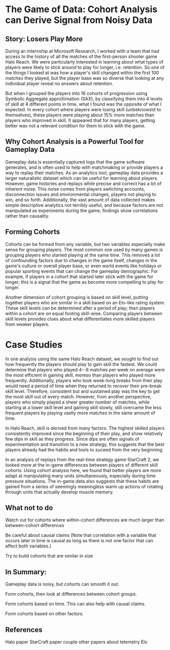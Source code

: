 # The Game of Data: Cohort Analysis can Derive Signal from Noisy Data

## Story: Losers Play More

During an internship at Microsoft Research, I worked with a team that had access to the history of all the matches of the first-person shooter game Halo Reach. We were particularly interested in learning about what types of players were likely to stick around to play for longer, i.e. retention. So one of the things I looked at was how a player's skill changed within the first 100 matches they played, but the player base was so diverse that looking at any individual player reveal no answers about retention.

But when I grouped the players into 16 cohorts of progression using Symbolic Aggregate approXimation (SAX), by classifying them into 4 levels of skill at 4 different points in time, what I found was the opposite of what I expected. In every cohort where players were losing skill (unbeknowstd to themselves), these players were playing about 15% more matches than players who improved in skill. It appeared that for many players, getting better was not a relevant condition for them to stick with the game.

## Why Cohort Analysis is a Powerful Tool for Gameplay Data

Gameplay data is essentially captured logs that the game software generates, and is often used to help with matchmaking or provide players a way to replay their matches. As an analytics tool, gameplay data provides a larger naturalistic dataset which can be useful for learning about players. However, game histories and replays while precise and correct has a lot of inherent noise. This noise comes from players swtiching accounts, disconnection issues and environmental changes, players not playing to win, and so forth. Additionally, the vast amount of data collected makes simple descriptive analytics not terribly useful, and because factors are not manipulated as experiments during the game, findings show correlations rather than causality.

## Forming Cohorts

Cohorts can be formed from any variable, but two variables especially make sense for grouping players. The most common one used by many games is grouping players who started playing at the same time. This removes a lot of confounding factors due to changes in the game itself, changes in the game's culture or overall player base, or even world events like holidays or popular sporting events that can change the gameplay demographic. For example, if players in a cohort that started later stick with the game for longer, this is a signal that the game as become more compelling to play for longer.

Another dimension of cohort grouping is based on skill level, putting together players who are similar in a skill based on an Elo-like rating system. These skill levels can be determined after a period of play; then players within a cohort are on equal footing skill-wise. Comparing players between skill levels provides clues about what differentiates more skilled players from weaker players.

# Case Studies 
In one analysis using the same Halo Reach dataset, we sought to find out how frequently the players should play to gain skill the fastest. We could determine that players who played 4--8 matches per week on average were the most efficient in gaining skill, moreso than players who played more frequently. Additionally, players who took week-long breaks from their play would need a period of time when they returned to recover their pre-break skill level. Therefore, consistent but and sustained play was the key to get the most skill out of every match. However, from another perspective, players who simply played a sheer greater number of matches, while starting at a lower skill level and gaining skill slowly, still overcame the less frequent players by playing vastly more matches in the same amount of time.

In Halo Reach, skill is derived from many factors. The highest skilled players consistently improved since the beginning of their play, and show relatively few dips in skill as they progress. Since dips are often signals of experimentation and transition to a new strategy, this suggests that the best players already had the habits and tools to suceed from the very beginning.

In an analysis of replays from the real-time strategy game StarCraft 2, we looked more at the in-game differences between players of different skill cohorts. Using cohort analysis here, we found that better players are more adapt at manipulating many units simultaneously, especially during time pressure situations. The in-game data also suggests that these habits are gained from a series of seemingly meaningless warm up actions of rotating through units that actually develop muscle memory.

## What not to do

Watch out for cohorts where within-cohort differences are much larger than between-cohort differences

Be careful about causal claims
(Note that correlation with a variable that occurs later in time is causal as long as there is not one factor that can affect both variables.)

Try to build cohorts that are similar in size

## In Summary:

Gameplay data is noisy, but cohorts can smooth it out.

Form cohorts, then look at differences between cohort groups.

Form cohorts based on time. This can also help with causal claims.

Form cohorts based on other factors.

## References

Halo paper
StarCraft paper
couple other papers about telemetry
Elo
